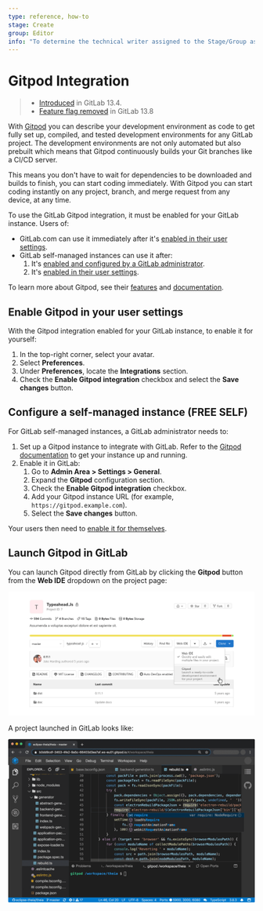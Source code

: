 ```yaml
---
type: reference, how-to
stage: Create
group: Editor
info: "To determine the technical writer assigned to the Stage/Group associated with this page, see https://about.gitlab.com/handbook/engineering/ux/technical-writing/#assignments"
---
```


# Gitpod Integration

> - [Introduced](https://gitlab.com/gitlab-org/gitlab/-/issues/228893) in GitLab 13.4.
> - [Feature flag removed](https://gitlab.com/gitlab-org/gitlab/-/258206) in GitLab 13.8

With [Gitpod](https://gitpod.io/) you can describe your development environment as code to get fully
set up, compiled, and tested development environments for any GitLab project. The development
environments are not only automated but also prebuilt which means that Gitpod continuously builds
your Git branches like a CI/CD server.

This means you don't have to wait for dependencies to be downloaded and builds to finish, you can start
coding immediately. With Gitpod you can start coding instantly on any project, branch, and merge
request from any device, at any time.

To use the GitLab Gitpod integration, it must be enabled for your GitLab instance. Users of:

- GitLab.com can use it immediately after it's [enabled in their user settings](#enable-gitpod-in-your-user-settings).
- GitLab self-managed instances can use it after:
  1. It's [enabled and configured by a GitLab administrator](#configure-a-self-managed-instance).
  1. It's [enabled in their user settings](#enable-gitpod-in-your-user-settings).

To learn more about Gitpod, see their [features](https://www.gitpod.io/features/) and
[documentation](https://www.gitpod.io/docs/).

## Enable Gitpod in your user settings

With the Gitpod integration enabled for your GitLab instance, to enable it for yourself:

1. In the top-right corner, select your avatar.
1. Select **Preferences**.
1. Under **Preferences**, locate the **Integrations** section.
1. Check the **Enable Gitpod integration** checkbox and select the **Save changes** button.

## Configure a self-managed instance **(FREE SELF)**

For GitLab self-managed instances, a GitLab administrator needs to:

1. Set up a Gitpod instance to integrate with GitLab. Refer to the [Gitpod documentation](https://www.gitpod.io/docs/self-hosted/latest/self-hosted/)
   to get your instance up and running.
1. Enable it in GitLab:
   1. Go to **Admin Area > Settings > General**.
   1. Expand the **Gitpod** configuration section.
   1. Check the **Enable Gitpod integration** checkbox.
   1. Add your Gitpod instance URL (for example, `https://gitpod.example.com`).
   1. Select the **Save changes** button.

Your users then need to [enable it for themselves](#enable-gitpod-in-your-user-settings).

## Launch Gitpod in GitLab

You can launch Gitpod directly from GitLab by clicking the **Gitpod** button from the **Web IDE**
dropdown on the project page:

![Gitpod Button on Project Page](img/gitpod_button_project_page_v13_4.png)

A project launched in GitLab looks like:

![Gitpod interface](img/gitpod_web_interface_v13_4.png)
